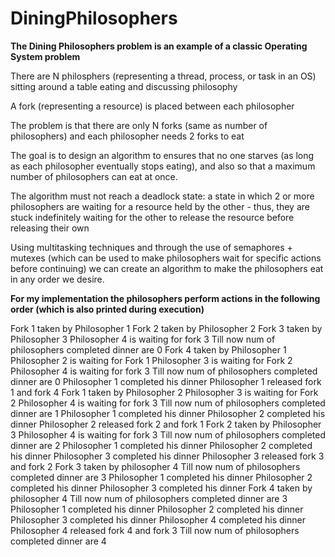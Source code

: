 # DiningPhilosophers

**The Dining Philosophers problem is an example of a classic Operating System problem**

There are N philosphers (representing a thread, process, or task in an OS) sitting around a table eating and discussing philosophy 

A fork (representing a resource) is placed between each philosopher

The problem is that there are only N forks (same as number of philosophers) and each philosopher needs 2 forks to eat

The goal is to design an algorithm to ensures that no one starves (as long as each philosopher eventually stops eating), 
and also so that a maximum number of philosophers can eat at once. 

The algorithm must not reach a deadlock state: a state in which 2 or more philosophers are waiting for a resource held by the 
other - thus, they are stuck indefinitely waiting for the other to release the resource before releasing their own

Using multitasking techniques and through the use of semaphores + mutexes (which can be used to make philosophers wait for specific actions before continuing) 
we can create an algorithm to make the philosophers eat in any order we desire.

**For my implementation the philosophers perform actions in the following order (which is also printed during execution)**

Fork 1 taken by Philosopher 1
Fork 2 taken by Philosopher 2
Fork 3 taken by Philosopher 3
Philosopher 4 is waiting for fork 3
Till now num of philosophers completed dinner are 0
Fork 4 taken by Philosopher 1
Philosopher 2 is waiting for Fork 1
Philosopher 3 is waiting for Fork 2
Philosopher 4 is waiting for fork 3
Till now num of philosophers completed dinner are 0
Philosopher 1 completed his dinner
Philosopher 1 released fork 1 and fork 4
Fork 1 taken by Philosopher 2
Philosopher 3 is waiting for Fork 2
Philosopher 4 is waiting for fork 3
Till now num of philosophers completed dinner are 1
Philosopher 1 completed his dinner
Philosopher 2 completed his dinner
Philosopher 2 released fork 2 and fork 1
Fork 2 taken by Philosopher 3
Philosopher 4 is waiting for fork 3
Till now num of philosophers completed dinner are 2
Philosopher 1 completed his dinner
Philosopher 2 completed his dinner
Philosopher 3 completed his dinner
Philosopher 3 released fork 3 and fork 2
Fork 3 taken by philosopher 4
Till now num of philosophers completed dinner are 3
Philosopher 1 completed his dinner
Philosopher 2 completed his dinner
Philosopher 3 completed his dinner
Fork 4 taken by philosopher 4
Till now num of philosophers completed dinner are 3
Philosopher 1 completed his dinner
Philosopher 2 completed his dinner
Philosopher 3 completed his dinner
Philosopher 4 completed his dinner
Philosopher 4 released fork 4 and fork 3
Till now num of philosophers completed dinner are 4

